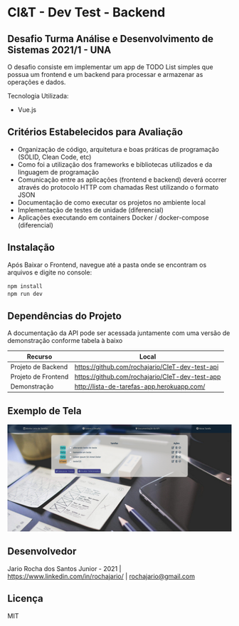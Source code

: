 # CI&T - Dev Test - Backend
## Desafio Turma Análise e Desenvolvimento de Sistemas 2021/1 - UNA


O desafio consiste em implementar um app de TODO List simples que possua um frontend e um backend para processar e armazenar as operações e dados. 

Tecnologia Utilizada:
- Vue.js

## Critérios Estabelecidos para Avaliação 

- Organização de código, arquitetura e boas práticas de programação (SOLID, Clean Code, etc)
- Como foi a utilização dos frameworks e bibliotecas utilizados e da linguagem de programação
- Comunicação entre as aplicações (frontend e backend) deverá ocorrer através do protocolo HTTP com chamadas Rest utilizando o formato JSON
- Documentação de como executar os projetos no ambiente local
- Implementação de testes de unidade (diferencial)
- Aplicações executando em containers Docker / docker-compose (diferencial)

## Instalação

Após Baixar o Frontend, navegue até a pasta onde se encontram os arquivos e digite no console:

```sh
npm install
npm run dev
```

## Dependências do Projeto

A documentação da API pode ser acessada juntamente com uma versão de demonstração conforme tabela à baixo

| Recurso | Local |
| ------ | ------ |
| Projeto de Backend | https://github.com/rochajario/CIeT-dev-test-api |
| Projeto de Frontend | https://github.com/rochajario/CIeT-dev-test-app |
| Demonstração | http://lista-de-tarefas-app.herokuapp.com/ |

## Exemplo de Tela

![alt text](https://github.com/rochajario/CIeT-dev-test-app/blob/main/app.PNG?raw=true)

## Desenvolvedor

Jario Rocha dos Santos Junior - 2021 | https://www.linkedin.com/in/rochajario/ | rochajario@gmail.com

## Licença
MIT
